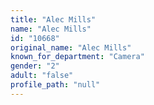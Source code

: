 ```yaml
---
title: "Alec Mills"
name: "Alec Mills"
id: "10668"
original_name: "Alec Mills"
known_for_department: "Camera"
gender: "2"
adult: "false"
profile_path: "null"
---
```

